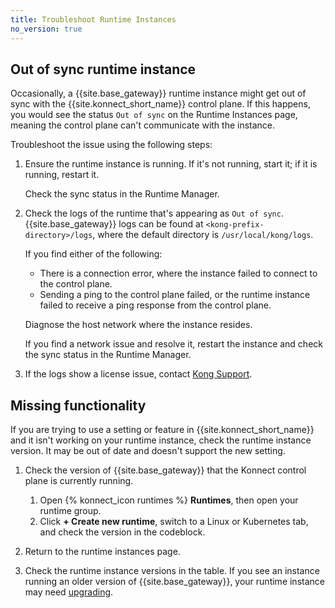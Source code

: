 ```yaml
---
title: Troubleshoot Runtime Instances
no_version: true
---
```


## Out of sync runtime instance

Occasionally, a {{site.base_gateway}} runtime instance might get out of sync
with the {{site.konnect_short_name}} control plane. If this happens, you would
see the status `Out of sync` on the Runtime Instances page, meaning the control
plane can't communicate with the instance.

Troubleshoot the issue using the following steps:

1. Ensure the runtime instance is running. If it's not running, start it; if it
is running, restart it.

    Check the sync status in the Runtime Manager.

1. Check the logs of the runtime that's appearing as `Out of sync`.
{{site.base_gateway}} logs can be found at `<kong-prefix-directory>/logs`,
where the default directory is `/usr/local/kong/logs`.

    If you find either of the following:

    * There is a connection error, where the instance failed to connect to the
    control plane.
    * Sending a ping to the control plane failed, or
    the runtime instance failed to receive a ping response from the control plane.

    Diagnose the host network where the instance resides.

    If you find a network issue and resolve it, restart the instance and check
    the sync status in the Runtime Manager.

1. If the logs show a license issue, contact [Kong Support](https://support.konghq.com/).

## Missing functionality

If you are trying to use a setting or feature in {{site.konnect_short_name}}
and it isn't working on your runtime instance, check the runtime instance
version. It may be out of date and doesn't support the new setting.

1. Check the version of {{site.base_gateway}} that the Konnect control plane is
currently running.

    1. Open {% konnect_icon runtimes %} **Runtimes**, then open your runtime group.
    1. Click **+ Create new runtime**, switch to a Linux or Kubernetes tab, and
    check the version in the codeblock.

1. Return to the runtime instances page.

1. Check the runtime instance versions in the table. If you see
an instance running an older version of {{site.base_gateway}}, your runtime
instance may need
[upgrading](/konnect/configure/runtime-manager/runtime-instances/upgrade).
